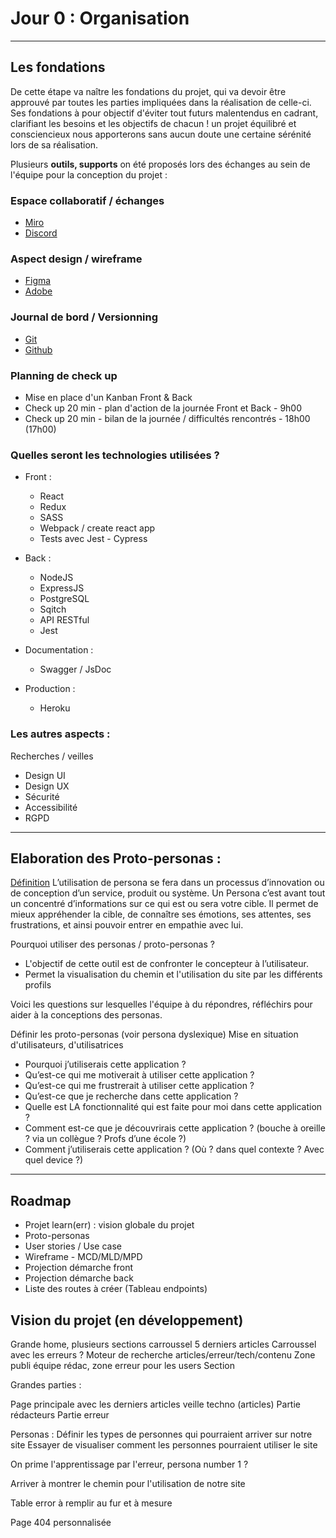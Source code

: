 # Jour 0 : Organisation

---
## Les fondations

De cette étape va naître les fondations du projet, qui va devoir être approuvé par toutes les parties impliquées dans la réalisation de celle-ci.
Ses fondations à pour objectif d'éviter tout futurs malentendus en cadrant, clarifiant les besoins et les objectifs de chacun ! un projet équilibré et consciencieux nous apporterons sans aucun doute une certaine sérénité lors de sa réalisation.

Plusieurs **outils, supports** on été proposés lors des échanges au sein de l'équipe pour la conception du projet :

### Espace collaboratif / échanges
- [Miro](https://miro.com/fr/)
- [Discord](https://discord.com/)

### Aspect design / wireframe
- [Figma](https://www.figma.com/)
- [Adobe](https://www.adobe.com/fr/)

### Journal de bord / Versionning
- [Git](https://git-scm.com/)
- [Github](https://github.com/)

### Planning de check up
-  Mise en place d'un Kanban Front & Back
-  Check up 20 min - plan d'action de la journée Front et Back - 9h00
-  Check up 20 min - bilan de la journée / difficultés rencontrés - 18h00 (17h00)

### Quelles seront les technologies utilisées ?
- Front :
    - React
    - Redux
    - SASS
    - Webpack / create react app
    - Tests avec Jest - Cypress

- Back :
    - NodeJS
    - ExpressJS
    - PostgreSQL
    - Sqitch
    - API RESTful
    - Jest

- Documentation : 
    - Swagger / JsDoc

- Production : 
    - Heroku

### Les autres aspects :

Recherches / veilles
  - Design UI
  - Design UX
  - Sécurité
  - Accessibilité
  - RGPD

---
## Elaboration des Proto-personas :

[Définition](https://medium.com/lacapsule/persona-et-proto-persona-dd391a1e6020)
L’utilisation de persona se fera dans un processus d’innovation ou de conception d’un service, produit ou système.
Un Persona c’est avant tout un concentré d’informations sur ce qui est ou sera votre cible. 
Il permet de mieux appréhender la cible, de connaître ses émotions, ses attentes, ses frustrations, et ainsi pouvoir entrer en empathie avec lui.

Pourquoi utiliser des personas / proto-personas ?
- L'objectif de cette outil est de confronter le concepteur à l’utilisateur.
- Permet la visualisation du chemin et l'utilisation du site par les différents profils

Voici les questions sur lesquelles l'équipe à du répondres, réfléchirs pour aider à la conceptions des personas.

Définir les proto-personas (voir persona dyslexique)
Mise en situation d'utilisateurs, d'utilisatrices
- Pourquoi j’utiliserais cette application ?
- Qu’est-ce qui me motiverait à utiliser cette application ?
- Qu’est-ce qui me frustrerait à utiliser cette application ?
- Qu’est-ce que je recherche dans cette application ?
- Quelle est LA fonctionnalité qui est faite pour moi dans cette application ?
- Comment est-ce que je découvrirais cette application ? (bouche à oreille ? via un collègue ? Profs d’une école ?)
- Comment j’utiliserais cette application ? (Où ? dans quel contexte ? Avec quel device ?)

---

## Roadmap
- Projet learn(err) : vision globale du projet
- Proto-personas
- User stories / Use case
- Wireframe - MCD/MLD/MPD
- Projection démarche front
- Projection démarche back
- Liste des routes à créer (Tableau endpoints)




## Vision du projet (en développement)

Grande home, plusieurs sections  carroussel 5 derniers articles
Carroussel avec les erreurs ?
Moteur de recherche articles/erreur/tech/contenu
Zone publi équipe rédac, zone erreur pour les users
Section 

Grandes parties :

Page principale avec les derniers articles veille techno (articles)
Partie rédacteurs
Partie erreur

Personas :
Définir les types de personnes qui pourraient arriver sur notre site
Essayer de visualiser comment les personnes pourraient utiliser le site

On prime l'apprentissage par l'erreur, persona number 1 ?

Arriver à montrer le chemin pour l'utilisation de notre site

Table error à remplir au fur et à mesure

Page 404 personnalisée

